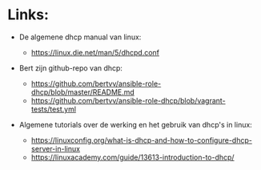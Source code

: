 # Links:
* De algemene dhcp manual van linux:    
    - https://linux.die.net/man/5/dhcpd.conf        

* Bert zijn github-repo van dhcp:
    - https://github.com/bertvv/ansible-role-dhcp/blob/master/README.md
    - https://github.com/bertvv/ansible-role-dhcp/blob/vagrant-tests/test.yml

* Algemene tutorials over de werking en het gebruik van dhcp's in linux:
    - https://linuxconfig.org/what-is-dhcp-and-how-to-configure-dhcp-server-in-linux
    - https://linuxacademy.com/guide/13613-introduction-to-dhcp/